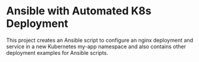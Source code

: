 # Ansible with Automated K8s Deployment
This project creates an Ansible script to configure an nginx deployment and service in a new Kubernetes my-app namespace and also contains other deployment examples for Ansible scripts. 

